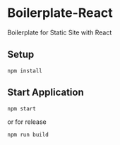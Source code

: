 # Boilerplate-React
Boilerplate for Static Site with React

## Setup ##

    npm install

## Start Application ##

    npm start

or for release

    npm run build